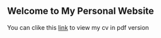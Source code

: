 ## Welcome to My Personal Website

You can clike this [link](assets/cv.pdf) to view my cv in pdf version
